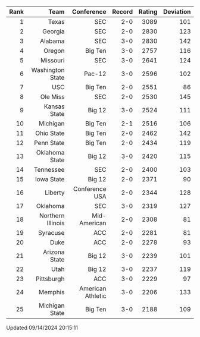| Rank  | Team                 | Conference           | Record   | Rating | Deviation |
| ---:  | ---:                 | ---:                 | ---:     | ---:   | ---:      |
| 1     | Texas                | SEC                  | 2-0      | 3089   | 101       |
| 2     | Georgia              | SEC                  | 2-0      | 2830   | 123       |
| 3     | Alabama              | SEC                  | 3-0      | 2830   | 142       |
| 4     | Oregon               | Big Ten              | 3-0      | 2757   | 116       |
| 5     | Missouri             | SEC                  | 3-0      | 2641   | 124       |
| 6     | Washington State     | Pac-12               | 3-0      | 2596   | 102       |
| 7     | USC                  | Big Ten              | 2-0      | 2551   | 86        |
| 8     | Ole Miss             | SEC                  | 2-0      | 2530   | 145       |
| 9     | Kansas State         | Big 12               | 3-0      | 2524   | 111       |
| 10    | Michigan             | Big Ten              | 2-1      | 2516   | 106       |
| 11    | Ohio State           | Big Ten              | 2-0      | 2462   | 142       |
| 12    | Penn State           | Big Ten              | 2-0      | 2434   | 119       |
| 13    | Oklahoma State       | Big 12               | 3-0      | 2420   | 115       |
| 14    | Tennessee            | SEC                  | 2-0      | 2400   | 103       |
| 15    | Iowa State           | Big 12               | 2-0      | 2371   | 90        |
| 16    | Liberty              | Conference USA       | 2-0      | 2344   | 128       |
| 17    | Oklahoma             | SEC                  | 3-0      | 2319   | 127       |
| 18    | Northern Illinois    | Mid-American         | 2-0      | 2308   | 81        |
| 19    | Syracuse             | ACC                  | 2-0      | 2281   | 81        |
| 20    | Duke                 | ACC                  | 2-0      | 2278   | 93        |
| 21    | Arizona State        | Big 12               | 3-0      | 2239   | 101       |
| 22    | Utah                 | Big 12               | 3-0      | 2237   | 119       |
| 23    | Pittsburgh           | ACC                  | 3-0      | 2229   | 97        |
| 24    | Memphis              | American Athletic    | 3-0      | 2206   | 133       |
| 25    | Michigan State       | Big Ten              | 3-0      | 2188   | 109       |

Updated 09/14/2024 20:15:11
